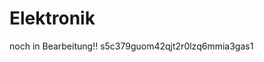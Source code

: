 # Elektronik
noch in Bearbeitung!!</text>
      <sha1>s5c379guom42qjt2r0lzq6mmia3gas1</sha1>
    </revision>
  </page>
</mediawiki>
